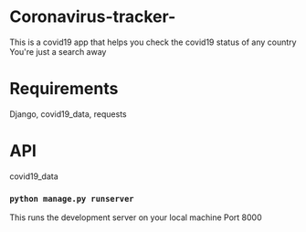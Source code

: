 # Coronavirus-tracker-

This is a covid19 app that helps you check the covid19 status of any country
You're just a search away 

# Requirements

Django,
covid19_data,
requests

# API

covid19_data

### `python manage.py runserver`

This runs the development server on your local machine 
Port 8000
